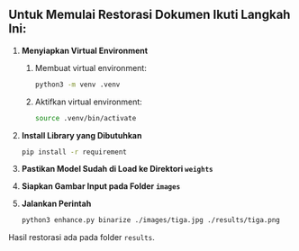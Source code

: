 ## Untuk Memulai Restorasi Dokumen Ikuti Langkah Ini:

1.  **Menyiapkan Virtual Environment**
    1.  Membuat virtual environment:
        ```bash
        python3 -m venv .venv
        ```
    2.  Aktifkan virtual environment:
        ```bash
        source .venv/bin/activate
        ```

2.  **Install Library yang Dibutuhkan**
    ```bash
    pip install -r requirement
    ```

3.  **Pastikan Model Sudah di Load ke Direktori `weights`**

4.  **Siapkan Gambar Input pada Folder `images`**

5.  **Jalankan Perintah**
    ```bash
    python3 enhance.py binarize ./images/tiga.jpg ./results/tiga.png
    ```

Hasil restorasi ada pada folder `results`.